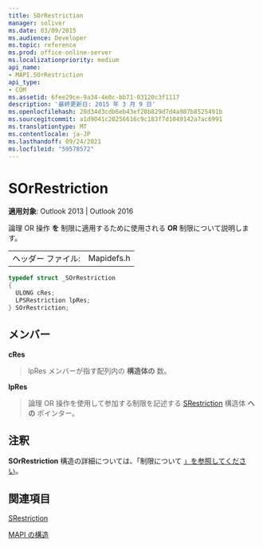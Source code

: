 ```yaml
---
title: SOrRestriction
manager: soliver
ms.date: 03/09/2015
ms.audience: Developer
ms.topic: reference
ms.prod: office-online-server
ms.localizationpriority: medium
api_name:
- MAPI.SOrRestriction
api_type:
- COM
ms.assetid: 6fee29ce-9a34-4e0c-bb71-03120c3f1117
description: '最終更新日: 2015 年 3 月 9 日'
ms.openlocfilehash: 20d34d3cdb6eb43ef28b829d7d4a987b8525491b
ms.sourcegitcommit: a1d9041c20256616c9c183f7d1049142a7ac6991
ms.translationtype: MT
ms.contentlocale: ja-JP
ms.lasthandoff: 09/24/2021
ms.locfileid: "59578572"
---
```

# <a name="sorrestriction"></a>SOrRestriction

  
  
**適用対象**: Outlook 2013 | Outlook 2016 
  
論理 OR 操作 **を** 制限に適用するために使用される **OR** 制限について説明します。 
  
|||
|:-----|:-----|
|ヘッダー ファイル:  <br/> |Mapidefs.h  <br/> |
   
```cpp
typedef struct _SOrRestriction
{
  ULONG cRes;
  LPSRestriction lpRes;
} SOrRestriction;

```

## <a name="members"></a>メンバー

 **cRes**
  
> lpRes メンバーが指す配列内の **構造体の** 数。 
    
 **lpRes**
  
> 論理 OR 操作を使用して参加する制限を記述する [SRestriction](srestriction.md) 構造体 **への** ポインター。 
    
## <a name="remarks"></a>注釈

**SOrRestriction** 構造の詳細については、「制限について [」を参照してください](about-restrictions.md)。 
  
## <a name="see-also"></a>関連項目



[SRestriction](srestriction.md)


[MAPI の構造](mapi-structures.md)


